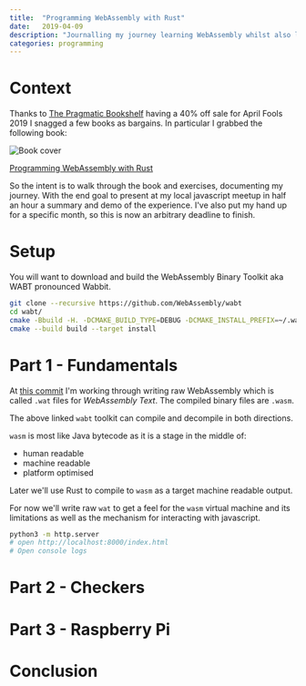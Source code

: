 ```yaml
---
title:  "Programming WebAssembly with Rust"
date:   2019-04-09 
description: "Journalling my journey learning WebAssembly whilst also learning Rust"
categories: programming
---
```


# Context

Thanks to [The Pragmatic Bookshelf](https://pragprog.com) having a 40% off sale for April Fools 2019 I snagged
a few books as bargains. In particular I grabbed the following book:

![Book cover](https://imagery.pragprog.com/products/574/khrust_xlargecover.jpg?1538765162)

[Programming WebAssembly with Rust](https://pragprog.com/book/khrust/programming-webassembly-with-rust)

So the intent is to walk through the book and exercises, documenting my journey. With the end goal to 
present at my local javascript meetup in half an hour a summary and demo of the experience. I've also put
my hand up for a specific month, so this is now an arbitrary deadline to finish.

# Setup

You will want to download and build the WebAssembly Binary Toolkit aka WABT
pronounced Wabbit.

```bash
git clone --recursive https://github.com/WebAssembly/wabt
cd wabt/
cmake -Bbuild -H. -DCMAKE_BUILD_TYPE=DEBUG -DCMAKE_INSTALL_PREFIX=~/.wasm
cmake --build build --target install
```

# Part 1 - Fundamentals

At [this commit](https://github.com/neozenith/rust-wasm/commit/914d1739ddfb0d38ec5d6c076ad8bba714f4896d)
I'm working through writing raw WebAssembly which is called `.wat` files for _WebAssembly Text_.
The compiled binary files are `.wasm`.

The above linked `wabt` toolkit can compile and decompile in both directions.

`wasm` is most like Java bytecode as it is a stage in the middle of:

 - human readable 
 - machine readable 
 - platform optimised

Later we'll use Rust to compile to `wasm` as a target machine readable output.

For now we'll write raw `wat` to get a feel for the `wasm` virtual machine and its limitations as well as 
the mechanism for interacting with javascript.

```bash
python3 -m http.server
# open http://localhost:8000/index.html
# Open console logs
```


# Part 2 - Checkers

# Part 3 - Raspberry Pi

# Conclusion




